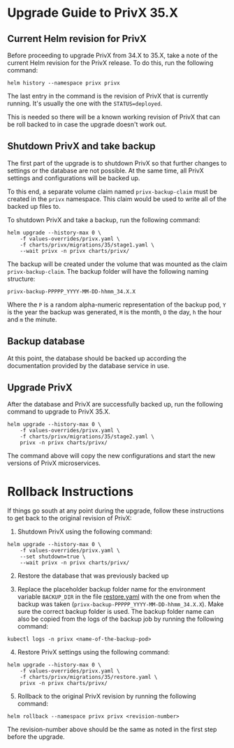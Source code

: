 Upgrade Guide to PrivX 35.X
======================================

## Current Helm revision for PrivX

Before proceeding to upgrade PrivX from 34.X to 35.X, take a note of the current
Helm revision for the PrivX release. To do this, run the following command:

```
helm history --namespace privx privx
```

The last entry in the command is the revision of PrivX that is currently
running. It's usually the one with the `STATUS=deployed`.

This is needed so there will be a known working revision of PrivX that can be
roll backed to in case the upgrade doesn't work out.

## Shutdown PrivX and take backup

The first part of the upgrade is to shutdown PrivX so that further changes to
settings or the database are not possible. At the same time, all PrivX settings
and configurations will be backed up.

To this end, a separate volume claim named `privx-backup-claim` must be
created in the `privx` namespace. This claim would be used to write all of the
backed up files to.

To shutdown PrivX and take a backup, run the following command:

```
helm upgrade --history-max 0 \
    -f values-overrides/privx.yaml \
    -f charts/privx/migrations/35/stage1.yaml \
    --wait privx -n privx charts/privx/
```

The backup will be created under the volume that was mounted as the claim
`privx-backup-claim`. The backup folder will have the following naming
structure:

`privx-backup-PPPPP_YYYY-MM-DD-hhmm_34.X.X`

Where the `P` is a random alpha-numeric representation of the backup pod, `Y` is
the year the backup was generated, `M` is the month, `D` the day, `h` the hour
and `m` the minute.

## Backup database

At this point, the database should be backed up according the documentation
provided by the database service in use.

## Upgrade PrivX

After the database and PrivX are successfully backed up, run the following
command to upgrade to PrivX 35.X.

```
helm upgrade --history-max 0 \
    -f values-overrides/privx.yaml \
    -f charts/privx/migrations/35/stage2.yaml \
    privx -n privx charts/privx/
```

The command above will copy the new configurations and start the new versions of
PrivX microservices.

# Rollback Instructions

If things go south at any point during the upgrade, follow these instructions to
get back to the original revision of PrivX:

1. Shutdown PrivX using the following command:
```
helm upgrade --history-max 0 \
    -f values-overrides/privx.yaml \
    --set shutdown=true \
    --wait privx -n privx charts/privx/
```

2. Restore the database that was previously backed up

3. Replace the placeholder backup folder name for the environment variable
`BACKUP_DIR` in the file [restore.yaml](../restore.yaml) with the one from
when the backup was taken (`privx-backup-PPPPP_YYYY-MM-DD-hhmm_34.X.X`). Make
sure the correct backup folder is used. The backup folder name can also be
copied from the logs of the backup job by running the following command:

```
kubectl logs -n privx <name-of-the-backup-pod>
```

4. Restore PrivX settings using the following command:
```
helm upgrade --history-max 0 \
    -f values-overrides/privx.yaml \
    -f charts/privx/migrations/35/restore.yaml \
    privx -n privx charts/privx/
```

5. Rollback to the original PrivX revision by running the following command:

```
helm rollback --namespace privx privx <revision-number>
```
The revision-number above should be the same as noted in the first step
before the upgrade.
